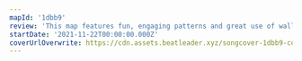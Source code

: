 ```yaml
---
mapId: '1dbb9'
review: 'This map features fun, engaging patterns and great use of walls to make you dance, and has a nice spread of diffs so everyone can enjoy it.'
startDate: '2021-11-22T00:00:00.000Z'
coverUrlOverwrite: https://cdn.assets.beatleader.xyz/songcover-1dbb9-cover.jpg
---
```


